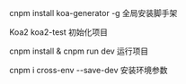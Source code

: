 cnpm install koa-generator -g 全局安装脚手架

Koa2 koa2-test 初始化项目

cnpm install & cnpm run dev 运行项目

cnpm i cross-env --save-dev 安装环境参数